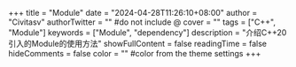 +++
title = "Module"
date = "2024-04-28T11:26:10+08:00"
author = "Civitasv"
authorTwitter = "" #do not include @
cover = ""
tags = ["C++", "Module"]
keywords = ["Module", "dependency"]
description = "介绍C++20引入的Module的使用方法"
showFullContent = false
readingTime = false
hideComments = false
color = "" #color from the theme settings
+++

